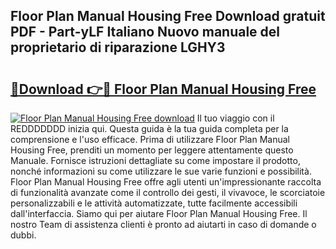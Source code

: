 ## Floor Plan Manual Housing Free Download gratuit PDF - Part-yLF Italiano Nuovo manuale del proprietario di riparazione LGHY3

# <h2><a href="http://df9e7r.blite.top/?on=Floor+Plan+Manual+Housing+Free">🔗Download 👉🔴 Floor Plan Manual Housing Free</a></h2>

[![Floor Plan Manual Housing Free download](https://i.imgur.com/lujVjoI.png)](http://df9e7r.blite.top/?on=Floor+Plan+Manual+Housing+Free)
Il tuo viaggio con il REDDDDDDD inizia qui. Questa guida è la tua guida completa per la comprensione e l'uso efficace. Prima di utilizzare Floor Plan Manual Housing Free, prenditi un momento per leggere attentamente questo Manuale. Fornisce istruzioni dettagliate su come impostare il prodotto, nonché informazioni su come utilizzare le sue varie funzioni e possibilità. Floor Plan Manual Housing Free offre agli utenti un'impressionante raccolta di funzionalità avanzate come il controllo dei gesti, il vivavoce, le scorciatoie personalizzabili e le attività automatizzate, tutte facilmente accessibili dall'interfaccia. Siamo qui per aiutare Floor Plan Manual Housing Free. Il nostro Team di assistenza clienti è pronto ad aiutarti in caso di domande o dubbi.
